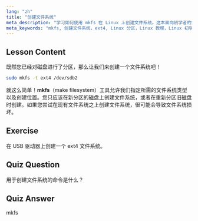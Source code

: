 ```yaml
---
lang: "zh"
title: "创建文件系统"
meta_description: "学习如何使用 mkfs 在 Linux 上创建文件系统。这本面向初学者的指南涵盖了 ext4 和磁盘分区。开始您的 Linux 之旅吧！"
meta_keywords: "mkfs, 创建文件系统，ext4, Linux 分区，Linux 教程，Linux 初学者，磁盘管理，Linux 指南"
---
```


## Lesson Content

既然您已经对磁盘进行了分区，那么让我们来创建一个文件系统吧！

```bash
sudo mkfs -t ext4 /dev/sdb2
```

就这么简单！**mkfs**（make filesystem）工具允许我们指定所需的文件系统类型以及创建位置。您只应该在新分区的磁盘上创建文件系统，或者在重新分区旧磁盘时创建。如果您尝试在现有文件系统之上创建文件系统，很可能会导致文件系统损坏。

## Exercise

在 USB 驱动器上创建一个 ext4 文件系统。

## Quiz Question

用于创建文件系统的命令是什么？

## Quiz Answer

mkfs
